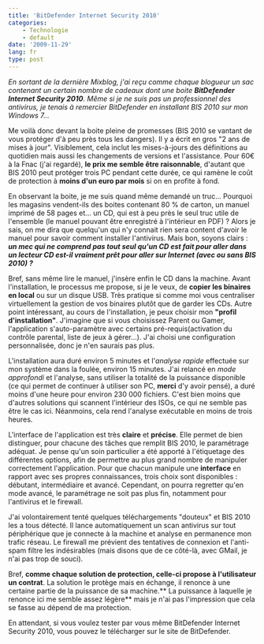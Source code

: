 ```yaml
---
title: 'BitDefender Internet Security 2010'
categories:
    - Technologie
    - default
date: '2009-11-29'
lang: fr
type: post
---
```


_En sortant de la dernière Mixblog, j'ai reçu comme chaque blogueur un sac contenant un certain nombre de cadeaux dont une boite **BitDefender Internet Security 2010**. Même si je ne suis pas un professionnel des antivirus, je tenais à remercier BitDefender en installant BIS 2010 sur mon Windows 7…_

<!-- more -->

Me voilà donc devant la boite pleine de promesses (BIS 2010 se vantant de vous protéger d'à peu près tous les dangers). Il y a écrit en gros "2 ans de mises à jour". Visiblement, cela inclut les mises-à-jours des définitions au quotidien mais aussi les changements de versions et l'assistance. Pour 60€ à la Fnac (j'ai regardé), **le prix me semble être raisonnable**, d'autant que BIS 2010 peut protéger trois PC pendant cette durée, ce qui ramène le coût de protection à **moins d'un euro par mois** si on en profite à fond.

En observant la boite, je me suis quand même demandé un truc… Pourquoi les magasins vendent-ils des boites contenant 80 % de carton, un manuel imprimé de 58 pages et… un CD, qui est à peu près le seul truc utile de l'ensemble (le manuel pouvant être enregistré à l'intérieur en PDF)&nbsp;? Alors je sais, on me dira que quelqu'un qui n'y connait rien sera content d'avoir le manuel pour savoir comment installer l'antivirus. Mais bon, soyons clairs&nbsp;: _**un mec qui ne comprend pas tout seul qu'un CD est fait pour aller dans un lecteur CD est-il vraiment prêt pour aller sur Internet (avec ou sans BIS 2010)&nbsp;?**_

Bref, sans même lire le manuel, j'insère enfin le CD dans la machine. Avant l'installation, le processus me propose, si je le veux, de **copier les binaires en local** ou sur un disque USB. Très pratique si comme moi vous centraliser virtuellement la gestion de vos binaires plutôt que de garder les CDs. Autre point intéressant, au cours de l'installation, je peux choisir mon **"profil d'installation"**. J'imagine que si vous choisissez Parent ou Gamer, l'application s'auto-paramètre avec certains pré-requis(activation du contrôle parental, liste de jeux à gérer…). J'ai choisi une configuration personnalisée, donc je n'en saurais pas plus.

L'installation aura duré environ 5 minutes et l'_analyse rapide_ effectuée sur mon système dans la foulée, environ 15 minutes. J'ai relancé en _mode approfondi_ et l'analyse, sans utiliser la totalité de la puissance disponible (ce qui permet de continuer à utiliser son PC, **merci** d'y avoir pensé), a duré moins d'une heure pour environ 230 000 fichiers. C'est bien moins que d'autres solutions qui scannent l'intérieur des ISOs, ce qui ne semble pas être le cas ici. Néanmoins, cela rend l'analyse exécutable en moins de trois heures.

L'interface de l'application est très **claire** et **précise**. Elle permet de bien distinguer, pour chacune des tâches que remplit BIS 2010, le paramétrage adéquat. Je pense qu'un soin particulier a été apporté à l'étiquetage des différentes options, afin de permettre au plus grand nombre de manipuler correctement l'application. Pour que chacun manipule une **interface** en rapport avec ses propres connaissances, trois choix sont disponibles&nbsp;: débutant, intermédiaire et avancé. Cependant, on pourra regretter qu'en mode avancé, le paramétrage ne soit pas plus fin, notamment pour l'antivirus et le firewall.

J'ai volontairement tenté quelques téléchargements "douteux" et BIS 2010 les a tous détecté. Il lance automatiquement un scan antivirus sur tout périphérique que je connecte à la machine et analyse en permanence mon trafic réseau. Le firewall me prévient des tentatives de connexion et l'anti-spam filtre les indésirables (mais disons que de ce côté-là, avec GMail, je n'ai pas trop de souci).

Bref, **comme chaque solution de protection, celle-ci propose à l'utilisateur un contrat**. La solution le protège mais en échange, il renonce à une certaine partie de la puissance de sa machine.** La puissance à laquelle je renonce ici me semble assez légère** mais je n'ai pas l'impression que cela se fasse au dépend de ma protection.

En attendant, si vous voulez tester par vous même BitDefender Internet Security 2010, vous pouvez le télécharger sur le site de BitDefender.